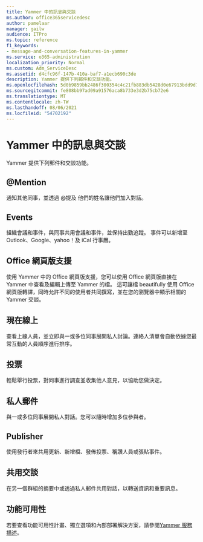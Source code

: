 ```yaml
---
title: Yammer 中的訊息與交談
ms.author: office365servicedesc
author: pamelaar
manager: gailw
audience: ITPro
ms.topic: reference
f1_keywords:
- message-and-conversation-features-in-yammer
ms.service: o365-administration
localization_priority: Normal
ms.custom: Adm_ServiceDesc
ms.assetid: d4cfc96f-147b-410a-baf7-a1ecb690c3de
description: Yammer 提供下列郵件和交談功能。
ms.openlocfilehash: 5d0b9859bb2486f300354c4c21fb883db5428d0e67913bdd9d78d1043d63e7ed
ms.sourcegitcommit: fe808bb97ad09a91576aca8b733e3d2b75cb72e6
ms.translationtype: MT
ms.contentlocale: zh-TW
ms.lasthandoff: 08/06/2021
ms.locfileid: "54702192"
---
```

# <a name="message-and-conversation-features-in-yammer"></a>Yammer 中的訊息與交談

Yammer 提供下列郵件和交談功能。
  
## <a name="mention"></a>@Mention

通知其他同事，並透過 @提及 他們的姓名讓他們加入對話。

## <a name="events"></a>Events

組織會議和事件，與同事共用會議和事件，並保持出勤追蹤。 事件可以新增至 Outlook、Google、yahoo！及 iCal 行事曆。
  
## <a name="office-for-the-web-support"></a>Office 網頁版支援

使用 Yammer 中的 Office 網頁版支援，您可以使用 Office 網頁版直接在 Yammer 中查看及編輯上傳至 Yammer 的檔。 這可讓檔 beautifully 使用 Office 網頁版轉譯，同時允許不同的使用者共同撰寫，並在您的瀏覽器中顯示相關的 Yammer 交談。

## <a name="online-now"></a>現在線上

查看上線人員，並立即與一或多位同事展開私人討論。連絡人清單會自動依據您最常互動的人員順序進行排序。

## <a name="polls"></a>投票

輕鬆舉行投票，對同事進行調查並收集他人意見，以協助您做決定。
  
## <a name="private-messages"></a>私人郵件

與一或多位同事展開私人對話。您可以隨時增加多位參與者。

## <a name="publisher"></a>Publisher

使用發行者來共用更新、新增檔、發佈投票、稱讚人員或張貼事件。
    
## <a name="share-conversations"></a>共用交談

在另一個群組的摘要中或透過私人郵件共用對話，以轉送資訊和重要訊息。
  
## <a name="feature-availability"></a>功能可用性

若要查看功能可用性計畫、獨立選項和內部部署解決方案，請參閱[Yammer 服務描述](yammer-service-description.md)。
  